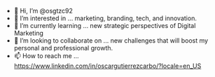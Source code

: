 - 👋 Hi, I’m @osgtzc92
- 👀 I’m interested in ... marketing, branding, tech, and innovation.
- 🌱 I’m currently learning ... new strategic perspectives of Digital Marketing 
- 💞️ I’m looking to collaborate on ... new challenges that will boost my personal and professional growth. 
- 📫 How to reach me ... https://www.linkedin.com/in/oscargutierrezcarbo/?locale=en_US

<!---
osgtzc92/osgtzc92 is a ✨ special ✨ repository because its `README.md` (this file) appears on your GitHub profile.
You can click the Preview link to take a look at your changes.
--->
